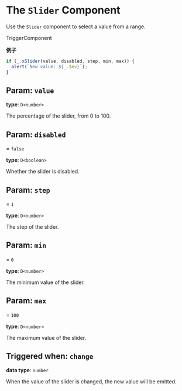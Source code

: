 <script setup>
import Kind from "helpers/kind.vue";
import Optional from "helpers/optional.vue";
</script>

# The `Slider` Component

Use the `Slider` component to select a value from a range.

<Kind>TriggerComponent</Kind>

**例子**

```ts
if (_.xSlider(value, disabled, step, min, max)) {
  alert(`New value: ${_.$ev}`);
}
```

## Param: `value`

**type**: `D<number>`

The percentage of the slider, from 0 to 100.

## Param: `disabled`

<Optional/> = `false`

**type**: `D<boolean>`

Whether the slider is disabled.

## Param: `step`

<Optional/> = `1`

**type**: `D<number>`

The step of the slider.

## Param: `min`

<Optional/> = `0`

**type**: `D<number>`

The minimum value of the slider.

## Param: `max`

<Optional/> = `100`

**type**: `D<number>`

The maximum value of the slider.

## Triggered when: `change`

**data type**: `number`

When the value of the slider is changed, the new value will be emitted.
